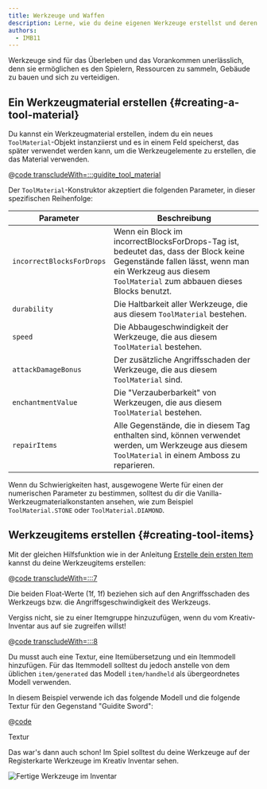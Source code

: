 ```yaml
---
title: Werkzeuge und Waffen
description: Lerne, wie du deine eigenen Werkzeuge erstellst und deren Eigenschaften konfigurierst.
authors:
  - IMB11
---
```


Werkzeuge sind für das Überleben und das Vorankommen unerlässlich, denn sie ermöglichen es den Spielern, Ressourcen zu sammeln, Gebäude zu bauen und sich zu verteidigen.

## Ein Werkzeugmaterial erstellen {#creating-a-tool-material}

Du kannst ein Werkzeugmaterial erstellen, indem du ein neues `ToolMaterial`-Objekt instanziierst und es in einem Feld speicherst, das später verwendet werden kann, um die Werkzeugelemente zu erstellen, die das Material verwenden.

@[code transcludeWith=:::guidite_tool_material](@/reference/1.21.4/src/main/java/com/example/docs/item/ModItems.java)

Der `ToolMaterial`-Konstruktor akzeptiert die folgenden Parameter, in dieser spezifischen Reihenfolge:

| Parameter                 | Beschreibung                                                                                                                                                                                                       |
| ------------------------- | ------------------------------------------------------------------------------------------------------------------------------------------------------------------------------------------------------------------ |
| `incorrectBlocksForDrops` | Wenn ein Block im incorrectBlocksForDrops-Tag ist, bedeutet das, dass der Block keine Gegenstände fallen lässt, wenn man ein Werkzeug aus diesem `ToolMaterial` zum abbauen dieses Blocks benutzt. |
| `durability`              | Die Haltbarkeit aller Werkzeuge, die aus diesem `ToolMaterial` bestehen.                                                                                                                           |
| `speed`                   | Die Abbaugeschwindigkeit der Werkzeuge, die aus diesem `ToolMaterial` bestehen.                                                                                                                    |
| `attackDamageBonus`       | Der zusätzliche Angriffsschaden der Werkzeuge, die aus diesem `ToolMaterial` sind.                                                                                                                 |
| `enchantmentValue`        | Die "Verzauberbarkeit" von Werkzeugen, die aus diesem `ToolMaterial` bestehen.                                                                                                                     |
| `repairItems`             | Alle Gegenstände, die in diesem Tag enthalten sind, können verwendet werden, um Werkzeuge aus diesem `ToolMaterial` in einem Amboss zu reparieren.                                                 |

Wenn du Schwierigkeiten hast, ausgewogene Werte für einen der numerischen Parameter zu bestimmen, solltest du dir die Vanilla-Werkzeugmaterialkonstanten ansehen, wie zum Beispiel `ToolMaterial.STONE` oder `ToolMaterial.DIAMOND`.

## Werkzeugitems erstellen {#creating-tool-items}

Mit der gleichen Hilfsfunktion wie in der Anleitung [Erstelle dein ersten Item](./first-item) kannst du deine Werkzeugitems erstellen:

@[code transcludeWith=:::7](@/reference/1.21.4/src/main/java/com/example/docs/item/ModItems.java)

Die beiden Float-Werte (1f, 1f) beziehen sich auf den Angriffsschaden des Werkzeugs bzw. die Angriffsgeschwindigkeit des Werkzeugs.

Vergiss nicht, sie zu einer Itemgruppe hinzuzufügen, wenn du vom Kreativ-Inventar aus auf sie zugreifen willst!

@[code transcludeWith=:::8](@/reference/1.21.4/src/main/java/com/example/docs/item/ModItems.java)

Du musst auch eine Textur, eine Itemübersetzung und ein Itemmodell hinzufügen. Für das Itemmodell solltest du jedoch anstelle von dem üblichen `item/generated` das Modell `item/handheld` als übergeordnetes Modell verwenden.

In diesem Beispiel verwende ich das folgende Modell und die folgende Textur für den Gegenstand "Guidite Sword":

@[code](@/reference/1.21.4/src/main/generated/assets/fabric-docs-reference/models/item/guidite_sword.json)

<DownloadEntry visualURL="/assets/develop/items/tools_0.png" downloadURL="/assets/develop/items/tools_0_small.png">Textur</DownloadEntry>

Das war's dann auch schon! Im Spiel solltest du deine Werkzeuge auf der Registerkarte Werkzeuge im Kreativ Inventar sehen.

![Fertige Werkzeuge im Inventar](/assets/develop/items/tools_1.png)
